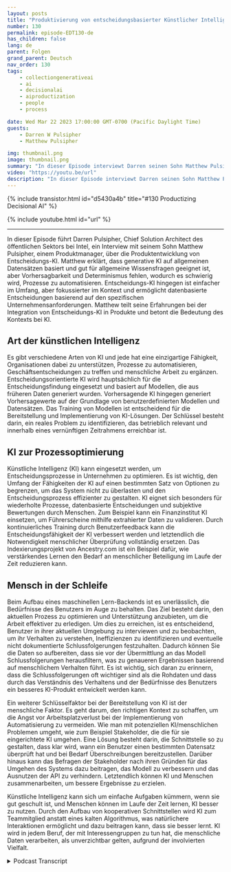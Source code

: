 ```yaml
---
layout: posts
title: "Produktivierung von entscheidungsbasierter Künstlicher Intelligenz"
number: 130
permalink: episode-EDT130-de
has_children: false
lang: de
parent: Folgen
grand_parent: Deutsch
nav_order: 130
tags:
    - collectiongenerativeai
    - ai
    - decisionalai
    - aiproductization
    - people
    - process

date: Wed Mar 22 2023 17:00:00 GMT-0700 (Pacific Daylight Time)
guests:
    - Darren W Pulsipher
    - Matthew Pulsipher

img: thumbnail.png
image: thumbnail.png
summary: "In dieser Episode interviewt Darren seinen Sohn Matthew Pulsipher über die Produktisierung von entscheidungsbezogener künstlicher Intelligenz. Matthew hat kürzlich seine Produktentwicklungspipeline modernisiert, um entscheidungsbezogene künstliche Intelligenz in seine Produktentwicklung einzubeziehen."
video: "https://youtu.be/url"
description: "In dieser Episode interviewt Darren seinen Sohn Matthew Pulsipher über die Produktisierung von entscheidungsbezogener künstlicher Intelligenz. Matthew hat kürzlich seine Produktentwicklungspipeline modernisiert, um entscheidungsbezogene künstliche Intelligenz in seine Produktentwicklung einzubeziehen."
---
```


<div>
{% include transistor.html id="d5430a4b" title="#130 Productizing Decisional AI" %}

{% include youtube.html id="url" %}
</div>

---

In dieser Episode führt Darren Pulsipher, Chief Solution Architect des öffentlichen Sektors bei Intel, ein Interview mit seinem Sohn Matthew Pulsipher, einem Produktmanager, über die Produktentwicklung von Entscheidungs-KI. Matthew erklärt, dass generative KI auf allgemeinen Datensätzen basiert und gut für allgemeine Wissensfragen geeignet ist, aber Vorhersagbarkeit und Determinismus fehlen, wodurch es schwierig wird, Prozesse zu automatisieren. Entscheidungs-KI hingegen ist einfacher im Umfang, aber fokussierter im Kontext und ermöglicht datenbasierte Entscheidungen basierend auf den spezifischen Unternehmensanforderungen. Matthew teilt seine Erfahrungen bei der Integration von Entscheidungs-KI in Produkte und betont die Bedeutung des Kontexts bei KI.

## Art der künstlichen Intelligenz

Es gibt verschiedene Arten von KI und jede hat eine einzigartige Fähigkeit, Organisationen dabei zu unterstützen, Prozesse zu automatisieren, Geschäftsentscheidungen zu treffen und menschliche Arbeit zu ergänzen. Entscheidungsorientierte KI wird hauptsächlich für die Entscheidungsfindung eingesetzt und basiert auf Modellen, die aus früheren Daten generiert wurden. Vorhersagende KI hingegen generiert Vorhersagewerte auf der Grundlage von benutzerdefinierten Modellen und Datensätzen. Das Training von Modellen ist entscheidend für die Bereitstellung und Implementierung von KI-Lösungen. Der Schlüssel besteht darin, ein reales Problem zu identifizieren, das betrieblich relevant und innerhalb eines vernünftigen Zeitrahmens erreichbar ist.

## KI zur Prozessoptimierung

Künstliche Intelligenz (KI) kann eingesetzt werden, um Entscheidungsprozesse in Unternehmen zu optimieren. Es ist wichtig, den Umfang der Fähigkeiten der KI auf einen bestimmten Satz von Optionen zu begrenzen, um das System nicht zu überlasten und den Entscheidungsprozess effizienter zu gestalten. KI eignet sich besonders für wiederholte Prozesse, datenbasierte Entscheidungen und subjektive Bewertungen durch Menschen. Zum Beispiel kann ein Finanzinstitut KI einsetzen, um Führerscheine mithilfe extrahierter Daten zu validieren. Durch kontinuierliches Training durch Benutzerfeedback kann die Entscheidungsfähigkeit der KI verbessert werden und letztendlich die Notwendigkeit menschlicher Überprüfung vollständig ersetzen. Das Indexierungsprojekt von Ancestry.com ist ein Beispiel dafür, wie verstärkendes Lernen den Bedarf an menschlicher Beteiligung im Laufe der Zeit reduzieren kann.

## Mensch in der Schleife

Beim Aufbau eines maschinellen Lern-Backends ist es unerlässlich, die Bedürfnisse des Benutzers im Auge zu behalten. Das Ziel besteht darin, den aktuellen Prozess zu optimieren und Unterstützung anzubieten, um die Arbeit effektiver zu erledigen. Um dies zu erreichen, ist es entscheidend, Benutzer in ihrer aktuellen Umgebung zu interviewen und zu beobachten, um ihr Verhalten zu verstehen, Ineffizienzen zu identifizieren und eventuelle nicht dokumentierte Schlussfolgerungen festzuhalten. Dadurch können Sie die Daten so aufbereiten, dass sie vor der Übermittlung an das Modell Schlussfolgerungen herausfiltern, was zu genaueren Ergebnissen basierend auf menschlichem Verhalten führt. Es ist wichtig, sich daran zu erinnern, dass die Schlussfolgerungen oft wichtiger sind als die Rohdaten und dass durch das Verständnis des Verhaltens und der Bedürfnisse des Benutzers ein besseres KI-Produkt entwickelt werden kann.

Ein weiterer Schlüsselfaktor bei der Bereitstellung von KI ist der menschliche Faktor. Es geht darum, den richtigen Kontext zu schaffen, um die Angst vor Arbeitsplatzverlust bei der Implementierung von Automatisierung zu vermeiden. Wie man mit potenziellen KI/menschlichen Problemen umgeht, wie zum Beispiel Stakeholder, die die für sie eingerichtete KI umgehen. Eine Lösung besteht darin, die Schnittstelle so zu gestalten, dass klar wird, wann ein Benutzer einen bestimmten Datensatz überprüft hat und bei Bedarf Überschreibungen bereitzustellen. Darüber hinaus kann das Befragen der Stakeholder nach ihren Gründen für das Umgehen des Systems dazu beitragen, das Modell zu verbessern und das Ausnutzen der API zu verhindern. Letztendlich können KI und Menschen zusammenarbeiten, um bessere Ergebnisse zu erzielen.

Künstliche Intelligenz kann sich um einfache Aufgaben kümmern, wenn sie gut geschult ist, und Menschen können im Laufe der Zeit lernen, KI besser zu nutzen. Durch den Aufbau von kooperativen Schnittstellen wird KI zum Teammitglied anstatt eines kalten Algorithmus, was natürlichere Interaktionen ermöglicht und dazu beitragen kann, dass sie besser lernt. KI wird in jedem Beruf, der mit Interessengruppen zu tun hat, die menschliche Daten verarbeiten, als unverzichtbar gelten, aufgrund der involvierten Vielfalt.



<details>
<summary> Podcast Transcript </summary>

<p></p>

</details>
